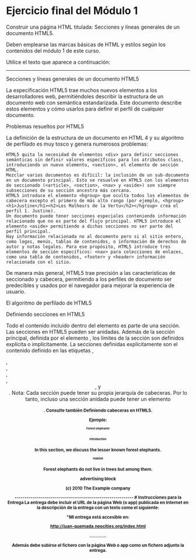 # Ejercicio final del Módulo 1
Construir una página HTML titulada: Secciones y líneas generales de un documento HTML5.

Deben emplearse las marcas básicas de HTML y estilos según los contenidos del módulo 1 de este curso.

Utilice el texto que aparece a continuación:

------------------------------------------------------------

Secciones y líneas generales de un documento HTML5

La especificación HTML5 trae muchos nuevos elementos a los desarrolladores web, permitiéndoles describir la estructura de un documento web con semántica estandarizada. Este documento describe estos elementos y cómo usarlos para definir el perfil de cualquier documento.

Problemas resueltos por HTML5

La definición de la estructura de un documento en HTML 4 y su algoritmo de perfilado es muy tosco y genera numerosos problemas:

    HTML5 quita la necesidad de elementos <div> para definir secciones semánticas sin definir valores específicos para los atributos class, introduciendo un nuevo elemento, <section>, el elemento de sección HTML.
    Mezclar varios documentos es difícil: la inclusión de un sub-documento en un documento principal. Esto se resuelve en HTML5 con los elementos de seccionado (<article>, <section>, <nav> y <aside>) son siempre subsecciones de su sección ancestra más cercana.
    HTML5 introduce el elemento <hgroup> que oculta todos los elementos de cabecera excepto el primero de más alto rango (por ejemplo, <hgroup><h1>Justine</h1><h2>Les Malheurs de la Vertu</h2></hgroup> crea el perfil 1. Justine).
    Un documento puede tener secciones especiales conteniendo información relacionado que no es parte del flujo principal. HTML5 introduce el elemento <aside> permitiendo a dichas secciones no ser parte del perfil principal.
    Hay información relacionada no al documento pero si al sitio entero, como logos, menús, tablas de contenidos, o información de derechos de autor y notas legales. Para ese propósito, HTML5 introduce tres elementos de sección específicos: <nav> para colecciones de enlaces, como una tabla de contenidos, <footer> y <header> información relacionada con el sitio.


De manera más general, HTML5 trae precisión a las características de seccionado y cabecera, permitiendo a los perfiles de documento ser predecibles y usados por el navegador para mejorar la experiencia de usuario.


El algoritmo de perfilado de HTML5

Definiendo secciones en HTML5

Todo el contenido incluido dentro del elemento <body> es parte de una sección. Las secciones en HTML5 pueden ser anidadas. Además de la sección principal, definida por el elemento <body>, los límites de la sección son definidos explícita o implícitamente. La secciones definidas explícitamente son el contenido definido en las etiquetas <body>, <section>, <article>, <aside>, <footer>, <header>, y <nav>. Nota: Cada sección puede tener su propia jerarquía de cabeceras. Por lo tanto, incluso una sección anidada puede tener un elemento <h1>. Consulte también Definiendo cabeceras en HTML5.

Ejemplo:

<section>
     <h1>Forest elephants</h1>
<section>
     <h1>Introduction</h1>
     <p>In this section, we discuss the lesser known forest elephants.
</section>
 <section>
    <h1>Habitat</h1>
    <p>Forest elephants do not live in trees but among them.
 </section>
 <aside>
    <p>advertising block
    </aside>
</section>
<footer>
     <p>(c) 2010 The Example company
</footer>
------------------------------------------------------------
 # Instrucciones para la Entrega
 La entrega debe incluir el URL de la página Web (o app) publicada en Internet en la descripción de la entrega con un texto como el siguiente:

"Mi entrega está accesible en:

http://juan-quemada.neocities.org/index.html

............

Además debe subirse el fichero con la página Web o app como un fichero adjunto la entrega.
